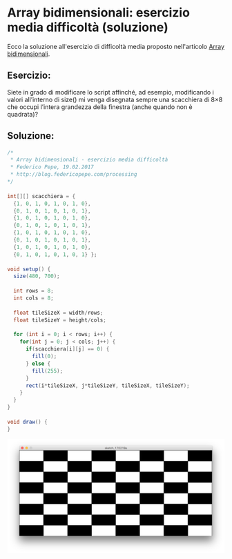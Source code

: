 # Array bidimensionali: esercizio media difficoltà (soluzione)


Ecco la soluzione all'esercizio di difficoltà media proposto nell'articolo [Array bidimensionali](https://blog.federicopepe.com/2017/02/array-bidimensionali-processing/).

## Esercizio:

Siete in grado di modificare lo script affinché, ad esempio, modificando i valori all’interno di size() mi venga disegnata sempre una scacchiera di 8×8 che occupi l’intera grandezza della finestra (anche quando non è quadrata)?

## Soluzione:

```java
/*
 * Array bidimensionali - esercizio media difficoltà
 * Federico Pepe, 19.02.2017
 * http://blog.federicopepe.com/processing
*/

int[][] scacchiera = { 
  {1, 0, 1, 0, 1, 0, 1, 0}, 
  {0, 1, 0, 1, 0, 1, 0, 1}, 
  {1, 0, 1, 0, 1, 0, 1, 0}, 
  {0, 1, 0, 1, 0, 1, 0, 1}, 
  {1, 0, 1, 0, 1, 0, 1, 0}, 
  {0, 1, 0, 1, 0, 1, 0, 1}, 
  {1, 0, 1, 0, 1, 0, 1, 0}, 
  {0, 1, 0, 1, 0, 1, 0, 1} };

void setup() {
  size(480, 700);
  
  int rows = 8;
  int cols = 8;
  
  float tileSizeX = width/rows;
  float tileSizeY = height/cols;
  
  for (int i = 0; i < rows; i++) {
    for(int j = 0; j < cols; j++) {
      if(scacchiera[i][j] == 0) {
        fill(0);
      } else {
        fill(255);
      }
      rect(i*tileSizeX, j*tileSizeY, tileSizeX, tileSizeY);
    }
  }
}

void draw() {
}
```

![Esercizio array bidimensionale](/assets/images/Processing-Array-Bidimensionali-Esercizio-medio-1024x540.png)
